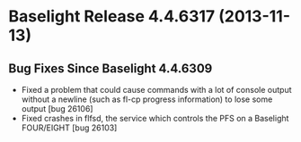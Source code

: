 # Baselight Release 4.4.6317 (2013-11-13)



## Bug Fixes Since Baselight 4.4.6309

* Fixed a problem that could cause commands with a lot of console output without a newline (such as fl-cp progress information) to lose some output \[bug 26106]
* Fixed crashes in flfsd, the service which controls the PFS on a Baselight FOUR/EIGHT \[bug 26103]
